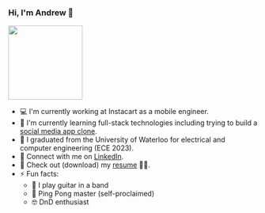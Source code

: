 ### Hi, I'm Andrew 👋

<img src="https://media.giphy.com/media/8bE0EERrvXkq5S9BCa/giphy.gif" width="150" height="150" />

- 💻 I'm currently working at Instacart as a mobile engineer.
- 🌱 I'm currently learning full-stack technologies including trying to build a [social media app clone](https://github.com/andrewwu-dev/chirp_clone).
- 🏫 I graduated from the University of Waterloo for electrical and computer engineering (ECE 2023).
- 🤝 Connect with me on [LinkedIn](https://www.linkedin.com/in/awudev/).
- 📝 Check out (download) my [resume](https://github.com/andrewwu-dev/andrewwu-dev/files/14662362/AndrewWu_Resume.pdf)
 🙇‍♂️.
- ⚡ Fun facts:
  - 🎸 I play guitar in a band 
  - 🏓 Ping Pong master (self-proclaimed)
  - 🤓 DnD enthusiast


<!--
**andrewwu-dev/andrewwu-dev** is a ✨ _special_ ✨ repository because its `README.md` (this file) appears on your GitHub profile.

Here are some ideas to get you started:

- 🔭 I’m currently working on ...
- 🌱 I’m currently learning ...
- 👯 I’m looking to collaborate on ...
- 🤔 I’m looking for help with ...
- 💬 Ask me about ...
- 📫 How to reach me: ...
- 😄 Pronouns: ...
- ⚡ Fun fact: ...
-->
